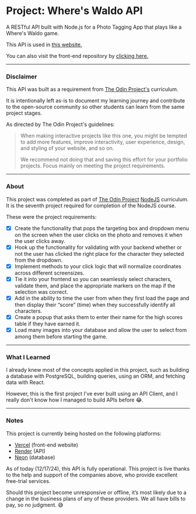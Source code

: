 Project: Where's Waldo API
=============

A RESTful API built with Node.js for a Photo Tagging App that plays like a Where's Waldo game.

This API is used in [this website.](https://odin-react-wheres-waldo.vercel.app/game)

You can also visit the front-end repository by [clicking here.](https://github.com/alansobchacki/odin-react-wheres-waldo)

---

### Disclaimer

This API was built as a requirement from [The Odin Project's](https://www.theodinproject.com/) curriculum.

It is intentionally left as-is to document my learning journey and contribute to the open-source community so other students can learn from the same project stages.

As directed by The Odin Project's guidelines:

> When making interactive projects like this one, you might be tempted to add more features, improve interactivity, user experience, design, and styling of your website, and so on.
>
> We recommend not doing that and saving this effort for your portfolio projects. Focus mainly on meeting the project requirements.

---

### About

This project was completed as part of [The Odin Project](https://www.theodinproject.com/) [NodeJS](https://www.theodinproject.com/paths/full-stack-javascript/courses/nodejs) curriculum. It is the seventh project required for completion of the NodeJS course.

These were the project requirements:

- [x] Create the functionality that pops the targeting box and dropdown menu on the screen when the user clicks on the photo and removes it when the user clicks away.
- [x] Hook up the functionality for validating with your backend whether or not the user has clicked the right place for the character they selected from the dropdown.
- [x] Implement methods to your click logic that will normalize coordinates across different screensizes.
- [x] Tie it into your frontend so you can seamlessly select characters, validate them, and place the appropriate markers on the map if the selection was correct.
- [x] Add in the ability to time the user from when they first load the page and then display their “score” (time) when they successfully identify all characters.
- [x] Create a popup that asks them to enter their name for the high scores table if they have earned it.
- [x] Load many images into your database and allow the user to select from among them before starting the game.

---

### What I Learned

I already knew most of the concepts applied in this project, such as building a database with PostgreSQL, building queries, using an ORM, and fetching data with React.

However, this is the first project I've ever built using an API Client, and I really don't know how I managed to build APIs before 😂. 

---

### Notes

This project is currently being hosted on the following platforms:

- [Vercel](https://vercel.com/) (front-end website)
- [Render](https://render.com/) (API)
- [Neon](https://neon.tech/) (database)

As of today (12/17/24), this API is fully operational. This project is live thanks to the help and support of the companies above, who provide excellent free-trial services.

Should this project become unresponsive or offline, it’s most likely due to a change in the business plans of any of these providers. We all have bills to pay, so no judgment. 😅
